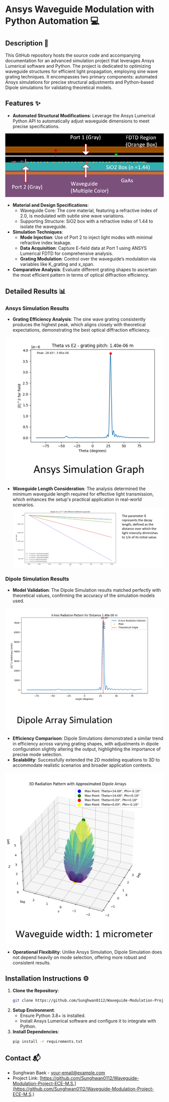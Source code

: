 # Ansys Waveguide Modulation with Python Automation :computer:

## Description :page_with_curl:
This GitHub repository hosts the source code and accompanying documentation for an advanced simulation project that leverages Ansys Lumerical software and Python. The project is dedicated to optimizing waveguide structures for efficient light propagation, employing sine wave grating techniques. It encompasses two primary components: automated Ansys simulations for precise structural adjustments and Python-based Dipole simulations for validating theoretical models.
## Features :sparkles:
- **Automated Structural Modifications**: Leverage the Ansys Lumerical Python API to automatically adjust waveguide dimensions to meet precise specifications.
  
![structure](./images/structure.png)
- **Material and Design Specifications**:
  - Waveguide Core: The core material, featuring a refractive index of 2.0, is modulated with subtle sine wave variations.
  - Supporting Structure: SiO2 box with a refractive index of 1.44 to isolate the waveguide.
- **Simulation Techniques**:
  - **Mode Injection**: Use of Port 2 to inject light modes with minimal refractive index leakage.
  - **Data Acquisition**: Capture E-field data at Port 1 using ANSYS Lumerical FDTD for comprehensive analysis.
  - **Grating Modulation**: Control over the waveguide’s modulation via variables like K_grating and x_span.
- **Comparative Analysis**: Evaluate different grating shapes to ascertain the most efficient pattern in terms of optical diffraction efficiency.

## Detailed Results :bar_chart:
### Ansys Simulation Results
- **Grating Efficiency Analysis**: The sine wave grating consistently produces the highest peak, which aligns closely with theoretical expectations, demonstrating the best optical diffraction efficiency.
  
![Ansys_Simulation](./images/Ansys_Data.png)
- **Waveguide Length Consideration**: The analysis determined the minimum waveguide length required for effective light transmission, which enhances the setup's practical application in real-world scenarios.
![Decay](./images/Decay.png)
### Dipole Simulation Results
- **Model Validation**: The Dipole Simulation results matched perfectly with theoretical values, confirming the accuracy of the simulation models used.
  
![Dipole_Simulation](./images/Dipole_Simulation.png)
- **Efficiency Comparison**: Dipole Simulations demonstrated a similar trend in efficiency across varying grating shapes, with adjustments in dipole configuration slightly altering the output, highlighting the importance of precise mode selection.
- **Scalability**: Successfully extended the 2D modeling equations to 3D to accommodate realistic scenarios and broader application contexts.
  
![Dipole_3D](./images/Dipole_3D.png)
- **Operational Flexibility**: Unlike Ansys Simulation, Dipole Simulation does not depend heavily on mode selection, offering more robust and consistent results.

## Installation Instructions :gear:
1. **Clone the Repository**: 
   ```bash
   git clone https://github.com/Sunghwan0112/Waveguide-Modulation-Project-ECE-M.S.
   ```
2. **Setup Environment**:
   - Ensure Python 3.8+ is installed.
   - Install Ansys Lumerical software and configure it to integrate with Python.
3. **Install Dependencies**:
   ```bash
   pip install -r requirements.txt
   ```

## Contact :mailbox_with_mail:
- Sunghwan Baek - [your-email@example.com](mailto:your-email@example.com)
- Project Link: [https://github.com/Sunghwan0112/Waveguide-Modulation-Project-ECE-M.S.](https://github.com/Sunghwan0112/Waveguide-Modulation-Project-ECE-M.S.)


